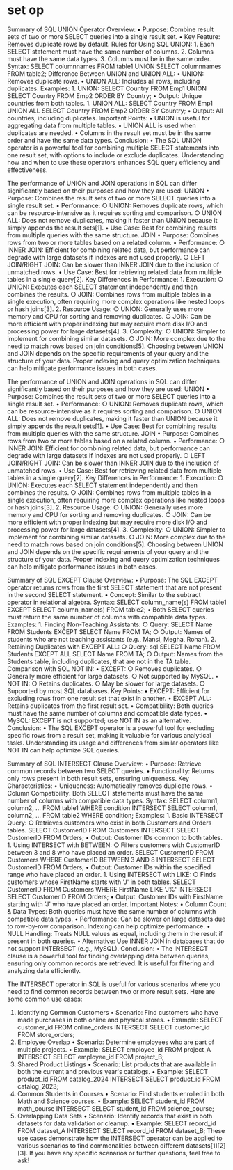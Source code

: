 
<h1>set op</h1>
Summary of SQL UNION Operator
Overview:
	• Purpose: Combine result sets of two or more SELECT queries into a single result set.
	• Key Feature: Removes duplicate rows by default.
Rules for Using SQL UNION:
	1. Each SELECT statement must have the same number of columns.
	2. Columns must have the same data types.
	3. Columns must be in the same order.
Syntax:
SELECT columnnames FROM table1
UNION
SELECT columnnames FROM table2;
Difference Between UNION and UNION ALL:
	• UNION: Removes duplicate rows.
	• UNION ALL: Includes all rows, including duplicates.
Examples:
	1. UNION:
   SELECT Country FROM Emp1
   UNION
   SELECT Country FROM Emp2
   ORDER BY Country;
	• Output: Unique countries from both tables.
	1. UNION ALL:
   SELECT Country FROM Emp1
   UNION ALL
   SELECT Country FROM Emp2
   ORDER BY Country;
	• Output: All countries, including duplicates.
Important Points:
	• UNION is useful for aggregating data from multiple tables.
	• UNION ALL is used when duplicates are needed.
	• Columns in the result set must be in the same order and have the same data types.
Conclusion:
	• The SQL UNION operator is a powerful tool for combining multiple SELECT statements into one result set, with options to include or exclude duplicates. Understanding how and when to use these operators enhances SQL query efficiency and effectiveness.



The performance of UNION and JOIN operations in SQL can differ significantly based on their purposes and how they are used:
UNION
	• Purpose: Combines the result sets of two or more SELECT queries into a single result set.
	• Performance:
		○ UNION: Removes duplicate rows, which can be resource-intensive as it requires sorting and comparison.
		○ UNION ALL: Does not remove duplicates, making it faster than UNION because it simply appends the result sets[1].
	• Use Case: Best for combining results from multiple queries with the same structure.
JOIN
	• Purpose: Combines rows from two or more tables based on a related column.
	• Performance:
		○ INNER JOIN: Efficient for combining related data, but performance can degrade with large datasets if indexes are not used properly.
		○ LEFT JOIN/RIGHT JOIN: Can be slower than INNER JOIN due to the inclusion of unmatched rows.
	• Use Case: Best for retrieving related data from multiple tables in a single query[2].
Key Differences in Performance:
	1. Execution:
		○ UNION: Executes each SELECT statement independently and then combines the results.
		○ JOIN: Combines rows from multiple tables in a single execution, often requiring more complex operations like nested loops or hash joins[3].
	2. Resource Usage:
		○ UNION: Generally uses more memory and CPU for sorting and removing duplicates.
		○ JOIN: Can be more efficient with proper indexing but may require more disk I/O and processing power for large datasets[4].
	3. Complexity:
		○ UNION: Simpler to implement for combining similar datasets.
		○ JOIN: More complex due to the need to match rows based on join conditions[5].
Choosing between UNION and JOIN depends on the specific requirements of your query and the structure of your data. Proper indexing and query optimization techniques can help mitigate performance issues in both cases.




The performance of UNION and JOIN operations in SQL can differ significantly based on their purposes and how they are used:
UNION
	• Purpose: Combines the result sets of two or more SELECT queries into a single result set.
	• Performance:
		○ UNION: Removes duplicate rows, which can be resource-intensive as it requires sorting and comparison.
		○ UNION ALL: Does not remove duplicates, making it faster than UNION because it simply appends the result sets[1].
	• Use Case: Best for combining results from multiple queries with the same structure.
JOIN
	• Purpose: Combines rows from two or more tables based on a related column.
	• Performance:
		○ INNER JOIN: Efficient for combining related data, but performance can degrade with large datasets if indexes are not used properly.
		○ LEFT JOIN/RIGHT JOIN: Can be slower than INNER JOIN due to the inclusion of unmatched rows.
	• Use Case: Best for retrieving related data from multiple tables in a single query[2].
Key Differences in Performance:
	1. Execution:
		○ UNION: Executes each SELECT statement independently and then combines the results.
		○ JOIN: Combines rows from multiple tables in a single execution, often requiring more complex operations like nested loops or hash joins[3].
	2. Resource Usage:
		○ UNION: Generally uses more memory and CPU for sorting and removing duplicates.
		○ JOIN: Can be more efficient with proper indexing but may require more disk I/O and processing power for large datasets[4].
	3. Complexity:
		○ UNION: Simpler to implement for combining similar datasets.
		○ JOIN: More complex due to the need to match rows based on join conditions[5].
Choosing between UNION and JOIN depends on the specific requirements of your query and the structure of your data. Proper indexing and query optimization techniques can help mitigate performance issues in both cases.






Summary of SQL EXCEPT Clause
Overview:
	• Purpose: The SQL EXCEPT operator returns rows from the first SELECT statement that are not present in the second SELECT statement.
	• Concept: Similar to the subtract operator in relational algebra.
Syntax:
SELECT column_name(s) FROM table1
EXCEPT
SELECT column_name(s) FROM table2;
	• Both SELECT queries must return the same number of columns with compatible data types.
Examples:
	1. Finding Non-Teaching Assistants:
		○ Query: 
 SELECT Name FROM Students
 EXCEPT
 SELECT Name FROM TA;
		○ Output: Names of students who are not teaching assistants (e.g., Mansi, Megha, Rohan).
	2. Retaining Duplicates with EXCEPT ALL:
		○ Query: sql SELECT Name FROM Students EXCEPT ALL SELECT Name FROM TA; 
		○ Output: Names from the Students table, including duplicates, that are not in the TA table.
Comparison with SQL NOT IN:
	• EXCEPT:
		○ Removes duplicates.
		○ Generally more efficient for large datasets.
		○ Not supported by MySQL.
	• NOT IN:
		○ Retains duplicates.
		○ May be slower for large datasets.
		○ Supported by most SQL databases.
Key Points:
	• EXCEPT: Efficient for excluding rows from one result set that exist in another.
	• EXCEPT ALL: Retains duplicates from the first result set.
	• Compatibility: Both queries must have the same number of columns and compatible data types.
	• MySQL: EXCEPT is not supported; use NOT IN as an alternative.
Conclusion:
	• The SQL EXCEPT operator is a powerful tool for excluding specific rows from a result set, making it valuable for various analytical tasks. Understanding its usage and differences from similar operators like NOT IN can help optimize SQL queries.




Summary of SQL INTERSECT Clause
Overview:
	• Purpose: Retrieve common records between two SELECT queries.
	• Functionality: Returns only rows present in both result sets, ensuring uniqueness.
Key Characteristics:
	• Uniqueness: Automatically removes duplicate rows.
	• Column Compatibility: Both SELECT statements must have the same number of columns with compatible data types.
Syntax:
SELECT column1, column2, ...
FROM table1
WHERE condition
INTERSECT
SELECT column1, column2, ...
FROM table2
WHERE condition;
Examples:
	1. Basic INTERSECT Query:
		○ Retrieves customers who exist in both Customers and Orders tables.
   SELECT CustomerID FROM Customers
   INTERSECT
   SELECT CustomerID FROM Orders;
	• Output: Customer IDs common to both tables.
	1. Using INTERSECT with BETWEEN:
		○ Filters customers with CustomerID between 3 and 8 who have placed an order.
   SELECT CustomerID FROM Customers WHERE CustomerID BETWEEN 3 AND 8
   INTERSECT
   SELECT CustomerID FROM Orders;
	• Output: Customer IDs within the specified range who have placed an order.
	1. Using INTERSECT with LIKE:
		○ Finds customers whose FirstName starts with 'J' in both tables.
   SELECT CustomerID FROM Customers WHERE FirstName LIKE 'J%'
   INTERSECT
   SELECT CustomerID FROM Orders;
	• Output: Customer IDs with FirstName starting with 'J' who have placed an order.
Important Notes:
	• Column Count & Data Types: Both queries must have the same number of columns with compatible data types.
	• Performance: Can be slower on large datasets due to row-by-row comparison. Indexing can help optimize performance.
	• NULL Handling: Treats NULL values as equal, including them in the result if present in both queries.
	• Alternative: Use INNER JOIN in databases that do not support INTERSECT (e.g., MySQL).
Conclusion:
	• The INTERSECT clause is a powerful tool for finding overlapping data between queries, ensuring only common records are retrieved. It is useful for filtering and analyzing data efficiently.



The INTERSECT operator in SQL is useful for various scenarios where you need to find common records between two or more result sets. Here are some common use cases:
1. Identifying Common Customers
	• Scenario: Find customers who have made purchases in both online and physical stores.
	• Example:
  SELECT customer_id FROM online_orders
  INTERSECT
  SELECT customer_id FROM store_orders;
2. Employee Overlap
	• Scenario: Determine employees who are part of multiple projects.
	• Example:
  SELECT employee_id FROM project_A
  INTERSECT
  SELECT employee_id FROM project_B;
3. Shared Product Listings
	• Scenario: List products that are available in both the current and previous year's catalogs.
	• Example:
  SELECT product_id FROM catalog_2024
  INTERSECT
  SELECT product_id FROM catalog_2023;
4. Common Students in Courses
	• Scenario: Find students enrolled in both Math and Science courses.
	• Example:
  SELECT student_id FROM math_course
  INTERSECT
  SELECT student_id FROM science_course;
5. Overlapping Data Sets
	• Scenario: Identify records that exist in both datasets for data validation or cleanup.
	• Example:
  SELECT record_id FROM dataset_A
  INTERSECT
  SELECT record_id FROM dataset_B;
These use cases demonstrate how the INTERSECT operator can be applied to various scenarios to find commonalities between different datasets[1][2][3]. If you have any specific scenarios or further questions, feel free to ask!

